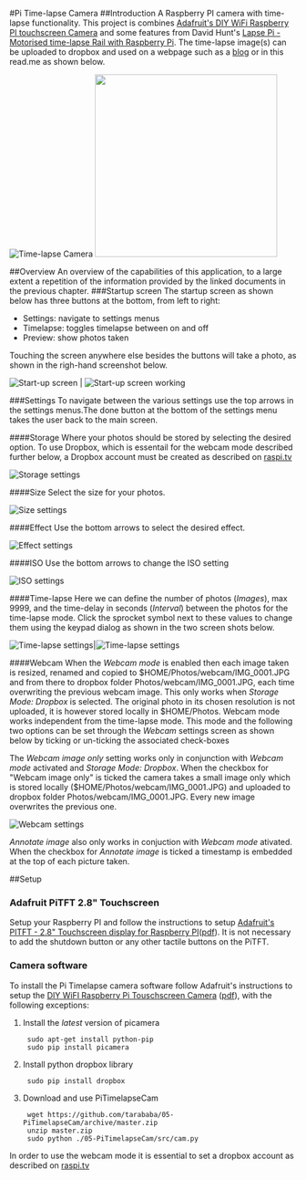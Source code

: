 #Pi Time-lapse Camera
##Introduction 
A Raspberry PI camera with time-lapse functionality. This project is combines [Adafruit's DIY WiFi Raspberry PI touchscreen Camera](https://learn.adafruit.com/diy-wifi-raspberry-pi-touch-cam/overview)
and some features from David Hunt's [Lapse Pi - Motorised time-lapse Rail with Raspberry Pi](http://www.davidhunt.ie/motorised-time-lapse-rail-with-raspberry-pi/).
The time-lapse image(s) can be uploaded to dropbox and used on a webpage such as a [blog](http://tarababa.blogspot.com/2014/12/langebaan-webcam.html) or in this read.me as shown below.

![Time-lapse Camera](https://github.com/tarababa/05-PiTimelapseCam/blob/master/img/doc/timelapseCamInaBox.jpg) <img src="https://dl.dropboxusercontent.com/s/hbpw8lk70x03uzi/IMG_0001.JPG" width="320">

##Overview
An overview of the capabilities of this application, to a large extent a repetition of the information provided by the linked documents in the previous chapter.
###Startup screen
The startup screen as shown below has three buttons at the bottom, from left to right:
* Settings: navigate to settings menus
* Timelapse: toggles timelapse between on and off
* Preview: show photos taken

Touching the screen anywhere else besides the buttons will take a photo, as shown in the righ-hand screenshot below.

![Start-up screen](https://github.com/tarababa/05-PiTimelapseCam/blob/master/img/doc/mainscreen.png) | ![Start-up screen working](https://github.com/tarababa/05-PiTimelapseCam/blob/master/img/doc/mainscreen_working.png)

###Settings
To navigate between the various settings use the top arrows in the settings menus.The done button at the bottom of the settings menu takes the user back to the main screen.

####Storage
Where your photos should be stored by selecting the desired option. To use Dropbox, which is essentail for the webcam mode described further below, a Dropbox account must be created as described on [raspi.tv](http://raspi.tv/2013/how-to-use-dropbox-with-raspberry-pi)

![Storage settings](https://github.com/tarababa/05-PiTimelapseCam/blob/master/img/doc/settings_storage.png) 

####Size
Select the size for your photos.

![Size settings](https://github.com/tarababa/05-PiTimelapseCam/blob/master/img/doc/settings_size.png) 

####Effect
Use the bottom arrows to select the desired effect.

![Effect settings](https://github.com/tarababa/05-PiTimelapseCam/blob/master/img/doc/settings_effect.png) 

####ISO
Use the bottom arrows to change the ISO setting

![ISO settings](https://github.com/tarababa/05-PiTimelapseCam/blob/master/img/doc/settings_iso.png) 

####Time-lapse
Here we can define the number of photos (*Images*), max 9999, and the time-delay in seconds (*Interval*) between the photos for the time-lapse mode.
Click the sprocket symbol next to these values to change them using the keypad dialog as shown in the two screen shots below.

![Time-lapse settings](https://github.com/tarababa/05-PiTimelapseCam/blob/master/img/doc/settings_timelapse.png)|![Time-lapse settings](https://github.com/tarababa/05-PiTimelapseCam/blob/master/img/doc/settings_timelapse_change.png)

####Webcam
When the *Webcam mode* is enabled then each image taken is resized, renamed and copied to $HOME/Photos/webcam/IMG_0001.JPG and from there to dropbox folder Photos/webcam/IMG_0001.JPG, each time overwriting the previous webcam image. This only works when *Storage Mode: Dropbox* is selected. The original photo in its chosen resolution is not uploaded, it is however stored locally in $HOME/Photos. Webcam mode works independent from the time-lapse mode. This mode and the following two options can be set through the *Webcam* settings screen as shown below by ticking or un-ticking the associated check-boxes

The *Webcam image only* setting works only in conjunction with *Webcam mode* activated and *Storage Mode: Dropbox*. When the checkbox for "Webcam image only" is ticked the camera takes a small image only which is stored locally ($HOME/Photos/webcam/IMG_0001.JPG) and uploaded to dropbox folder Photos/webcam/IMG_0001.JPG. Every new image overwrites the previous one.

![Webcam settings](https://github.com/tarababa/05-PiTimelapseCam/blob/master/img/doc/settings_webcam.png)

*Annotate image* also only works in conjuction with *Webcam mode* ativated. When the checkbox for *Annotate image* is ticked a timestamp is embedded at the top of each picture taken.

##Setup
### Adafruit PiTFT 2.8" Touchscreen
Setup your Raspberry PI and follow the instructions to setup [Adafruit's PITFT - 2.8" Touchscreen display for Raspberry PI](https://learn.adafruit.com/adafruit-pitft-28-inch-resistive-touchscreen-display-raspberry-pi/overview)([pdf](https://learn.adafruit.com/downloads/pdf/adafruit-pitft-28-inch-resistive-touchscreen-display-raspberry-pi.pdf)). 
It is not necessary to add the shutdown button or any other tactile buttons on the PiTFT.

### Camera software
To install the Pi Timelapse camera software follow Adafruit's instructions to setup the [DIY WiFI Raspberry Pi Touschscreen Camera](https://learn.adafruit.com/diy-wifi-raspberry-pi-touch-cam/overview) ([pdf](https://learn.adafruit.com/downloads/pdf/diy-wifi-raspberry-pi-touch-cam.pdf)), with
the following exceptions:

1. Install the *latest* version of picamera

        sudo apt-get install python-pip
        sudo pip install picamera

2. Install python dropbox library
        
        sudo pip install dropbox

3. Download and use PiTimelapseCam

        wget https://github.com/tarababa/05-PiTimelapseCam/archive/master.zip
        unzip master.zip
        sudo python ./05-PiTimelapseCam/src/cam.py

In order to use the webcam mode it is essential to set a dropbox account as described on [raspi.tv](http://raspi.tv/2013/how-to-use-dropbox-with-raspberry-pi)



